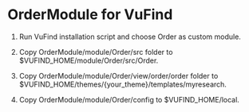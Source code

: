 # OrderModule for VuFind

1. Run VuFind installation script and choose Order as custom module.

2. Copy OrderModule/module/Order/src folder to $VUFIND_HOME/module/Order/src/Order.

3. Copy OrderModule/module/Order/view/order/order folder to $VUFIND_HOME/themes/{your_theme}/templates/myresearch.

4. Copy OrderModule/module/Order/config to $VUFIND_HOME/local.
